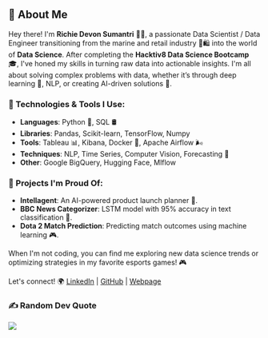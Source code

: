 ## 👋 About Me

Hey there! I'm **Richie Devon Sumantri** 👨‍💻, a passionate Data Scientist / Data Engineer transitioning from the marine and retail industry 🌊🛍️ into the world of **Data Science**. After completing the **Hacktiv8 Data Science Bootcamp** 🎓, I've honed my skills in turning raw data into actionable insights. I'm all about solving complex problems with data, whether it’s through deep learning 🧠, NLP, or creating AI-driven solutions 🤖.

### 🔧 Technologies & Tools I Use:
- **Languages**: Python 🐍, SQL 🛢️
- **Libraries**: Pandas, Scikit-learn, TensorFlow, Numpy
- **Tools**: Tableau 📊, Kibana, Docker 🐳, Apache Airflow 🌬️
- **Techniques**: NLP, Time Series, Computer Vision, Forecasting 🔮
- **Other**: Google BigQuery, Hugging Face, Mlflow

### 🌟 Projects I'm Proud Of:
- **Intellagent**: An AI-powered product launch planner 🚀.
- **BBC News Categorizer**: LSTM model with 95% accuracy in text classification 📰.
- **Dota 2 Match Prediction**: Predicting match outcomes using machine learning 🎮.

When I'm not coding, you can find me exploring new data science trends or optimizing strategies in my favorite esports games! 🎮

Let's connect! 🌍
[LinkedIn](https://www.linkedin.com/in/richie-devon-sumantri-305456324) | [GitHub](https://github.com/RichieDevon53) | [Webpage](https://richie-devon-sumantri.webnode.page)

### ✍️ Random Dev Quote
![](https://quotes-github-readme.vercel.app/api?type=horizontal&theme=radical)
